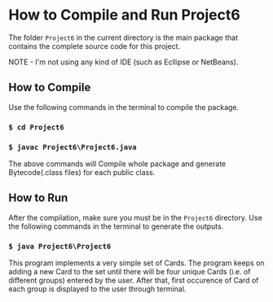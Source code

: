 # How to Compile and Run Project6

The folder `Project6` in the current directory is the main package that contains the complete source code for this project.

NOTE - I'm not using any kind of IDE (such as Ecllipse or NetBeans).

## How to Compile

Use the following commands in the terminal to compile the package.
### `$ cd Project6`
### `$ javac Project6\Project6.java`

The above commands will Compile whole package and generate Bytecode(.class files) for each public class.

## How to Run

After the compilation, make sure you must be in the `Project6` directory.
Use the following commands in the terminal to generate the outputs.
### `$ java Project6\Project6`

This program implements a very simple set of Cards. The program keeps on adding a new Card to the set until there will be four unique Cards (i.e. of different groups) entered by the user. After that, first occurence of Card of each group is displayed to the user through terminal.
